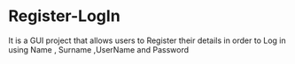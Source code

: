 # Register-LogIn
It is a GUI project that allows users to Register their details in order to Log in using Name , Surname ,UserName and Password

